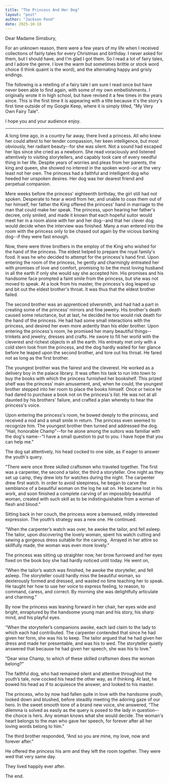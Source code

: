 ```yaml
---
title: "The Princess And Her Dog"
layout: "post"
author: "Jackson Pond"
date: 2025-10-18
---
```

Dear Madame Simsbury,

For an unknown reason, there were a few years of my life when I received collections of fairly tales for every Christmas and birthday. I never asked for them, but I should have, and I'm glad I got them. So I read a lot of fairy tales, and I adore the genre. I love the warm but sometimes brittle or stock word choice (I think quaint is the word), and the alternating happy and grisly endings.

The following is a retelling of a fairy tale I am sure I read once but have never been able to find again, with some of my own embellishments. I originally wrote it in high school, but have revised it a few times in the years since. This is the first time it is appearing with a title because it's the story's first time outside of my Google Keep, where it is simply titled, "My Very Own Fairy Tale".

I hope you and your audience enjoy.

---

A long time ago, in a country far away, there lived a princess. All who knew her could attest to her tender compassion, her keen intelligence, but most obviously, her radiant beauty--for she was silent. Not a sound had escaped her lips since she cried as a newborn. She read voraciously and listened attentively to visiting storytellers, and capably took care of every needful thing in her life. Despite years of worries and pleas from her parents, the king and queen, she showed no interest in the spoken word--or at the very least not her own. The princess had a faithful and intelligent dog who heeded her unspoken desires. Her dog was her dearest friend and perpetual companion.

Mere weeks before the princess' eighteenth birthday, the girl still had not spoken. Desperate to hear a word from her, and unable to coax them out of her himself, her father the King offered the princess' hand in marriage to the man that could make her speak. The princess, upon hearing her father's decree, only smiled, and made it known that each hopeful suitor would meet her in a room alone with her and her dog--and that her clever dog would decide when the interview was finished. Many a man entered into the room with the princess only to be chased out again by the vicious barking dog--if they were fast enough. 

Now, there were three brothers in the employ of the King who wished for the hand of the princess. The eldest helped to prepare the royal family's food. It was he who decided to attempt for the princess's hand first. Upon entering the room of the princess, he gently and charmingly entreated her with promises of love and comfort, promising to be the most loving husband in all the earth if only she would say she accepted him. His promises and his handsome face prompted a faint smile from the princess, but she was not moved to speak. At a look from his master, the princess's dog leaped up and bit out the eldest brother's throat. It was thus that the eldest brother failed. 

The second brother was an apprenticed silversmith, and had had a part in creating some of the princess’ mirrors and fine jewelry. His brother's death caused some reluctance, but at last, he decided he too would risk death for the hand of the princess. He had had some small interactions with the princess, and desired her even more ardently than his elder brother. Upon entering the princess's room, he promised her many beautiful things--trinkets and jewelry, dresses and crafts. He swore to fill her world with the cleverest and richest objects in all the earth. His entreaty met only with a cold stern look from the princess, and the dog hardly waited for her glance before he leaped upon the second brother, and tore out his throat. He fared not as long as the first brother.

The youngest brother was the fairest and the cleverest. He worked as a delivery boy in the palace library. It was often his task to run into town to buy the books with which the princess furnished her bookshelf. This prized shelf was the princess’ main amusement, and, when he could, the youngest brother stepped into her room to place the books himself. Once or twice he had dared to purchase a book not on the princess's list. He was not at all daunted by his brothers' failure, and crafted a plan whereby to hear the princess's voice.

Upon entering the princess's room, he bowed deeply to the princess, and received a nod and a small smile in return. The princess even seemed to recognize him. The youngest brother then turned and addressed the dog. "Hail, honorable Champ"--for he alone among the suitors was familiar with the dog's name--"I have a small question to put to you. I have hope that you can help me."

The dog sat attentively, his head cocked to one side, as if eager to answer the youth's query.

"There were once three skilled craftsmen who traveled together. The first was a carpenter, the second a tailor, the third a storyteller. One night as they set up camp, they drew lots for watches during the night. The carpenter drew first watch. In order to avoid sleepiness, he began to carve the semblance of a beautiful woman on the log he sat on. He became lost in his work, and soon finished a complete carving of an impossibly beautiful woman, created with such skill as to be indistinguishable from a woman of flesh and blood.”

Sitting back in her couch, the princess wore a bemused, mildly interested expression. The youth’s strategy was a new one. He continued.

“When the carpenter’s watch was over, he awoke the tailor, and fell asleep. The tailor, upon discovering the lovely woman, spent his watch cutting and sewing a gorgeous dress suitable for the carving.  Arrayed in her attire so skillfully made, the woman was even more lovely.”
  
The princess was sitting up straighter now, her brow furrowed and her eyes fixed on the book boy she had hardly noticed until today. He went on, 
  
“When the tailor’s watch was finished, he awoke the storyteller, and fell asleep. The storyteller could hardly miss the beautiful woman, so dexterously formed and dressed, and wasted no time teaching her to speak. He taught her how to use her voice to express feeling, to reason, to command, caress, and correct. By morning she was delightfully articulate and charming."

By now the princess was leaning forward in her chair, her eyes wide and bright, enraptured by the handsome young man and his story, his sharp mind, and his playful eyes.

“When the storyteller’s companions awoke, each laid claim to the lady to which each had contributed. The carpenter contended that since he had given her form, she was his to keep. The tailor argued that he had given her dress and made her presentable, and was his to wed. The storyteller quietly answered that because he had given her speech, she was his to love.”

“Dear wise Champ, to which of these skilled craftsmen does the woman belong?”

The faithful dog, who had remained silent and attentive throughout the youth’s tale, now cocked his head the other way, as if thinking. At last, he bowed his head as if to acquiesce the answer, and looked to his master.

The princess, who by now had fallen quite in love with the handsome youth, looked down and blushed, before steadily meeting the adoring gaze of our hero. In the sweet smooth tone of a brand new voice, she answered, “The dilemma is solved as easily as the query is posed to the lady in question--the choice is hers. Any woman knows what she would decide. The woman's heart belongs to the man who gave her speech, for forever after all her loving words belong to him.”

The third brother responded, “And so you are mine, my love, now and forever after.”

He offered the princess his arm and they left the room together. They were wed that very same day.

They lived happily ever after.

The end.